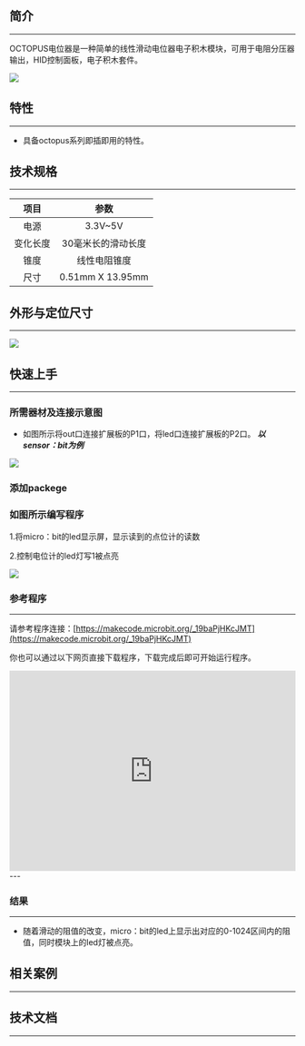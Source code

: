 ## 简介
---
OCTOPUS电位器是一种简单的线性滑动电位器电子积木模块，可用于电阻分压器输出，HID控制面板，电子积木套件。

 ![](https://i.imgur.com/zB1We7i.jpg)

## 特性
---
-  具备octopus系列即插即用的特性。

## 技术规格
---
项目 | 参数 
:-: | :-: 
电源|3.3V~5V
变化长度|30毫米长的滑动长度
锥度|线性电阻锥度
尺寸|0.51mm X 13.95mm


## 外形与定位尺寸
---

 ![](https://i.imgur.com/dLwyWxY.jpg)

## 快速上手
---

### 所需器材及连接示意图
- 如图所示将out口连接扩展板的P1口，将led口连接扩展板的P2口。
***以sensor：bit为例***

 ![](https://i.imgur.com/ikkyw8U.png)

### 添加packege

### 如图所示编写程序
1.将micro：bit的led显示屏，显示读到的点位计的读数

2.控制电位计的led灯写1被点亮

 ![](https://i.imgur.com/Q7yiG9T.png)

### 参考程序
---
请参考程序连接：[https://makecode.microbit.org/_19baPjHKcJMT](https://makecode.microbit.org/_19baPjHKcJMT)

你也可以通过以下网页直接下载程序，下载完成后即可开始运行程序。

<div style="position:relative;height:0;padding-bottom:70%;overflow:hidden;"><iframe style="position:absolute;top:0;left:0;width:100%;height:100%;" src="https://makecode.microbit.org/#pub:_19baPjHKcJMT" frameborder="0" sandbox="allow-popups allow-forms allow-scripts allow-same-origin"></iframe></div>  
---

### 结果
---
- 随着滑动的阻值的改变，micro：bit的led上显示出对应的0-1024区间内的阻值，同时模块上的led灯被点亮。

## 相关案例
---

## 技术文档
---
